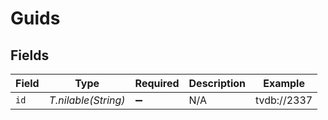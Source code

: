 # Guids


## Fields

| Field               | Type                | Required            | Description         | Example             |
| ------------------- | ------------------- | ------------------- | ------------------- | ------------------- |
| `id`                | *T.nilable(String)* | :heavy_minus_sign:  | N/A                 | tvdb://2337         |